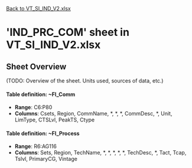 [Back to VT_SI_IND_V2.xlsx](README.md)

# 'IND_PRC_COM' sheet in VT_SI_IND_V2.xlsx

## Sheet Overview

(TODO: Overview of the sheet. Units used, sources of data, etc.)

#### Table definition: ~FI_Comm
- **Range**: C6:P80
- **Columns**: Csets, Region, CommName, *, *, *, CommDesc, *, Unit, LimType, CTSLvl, PeakTS, Ctype

#### Table definition: ~FI_Process
- **Range**: R6:AG116
- **Columns**: Sets, Region, TechName, *, *, *, *, *, TechDesc, *, Tact, Tcap, Tslvl, PrimaryCG, Vintage

